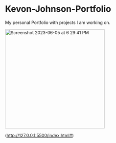 # Kevon-Johnson-Portfolio

My personal Portfolio with projects I am working on.


<img width="325" alt="Screenshot 2023-06-05 at 6 29 41 PM" src="https://github.com/kjgolf9/Kevon-Johnson-Portfolio/assets/129339387/1ca23523-a811-4195-b0d4-58b948cddaec">


(http://127.0.0.1:5500/index.html#)
